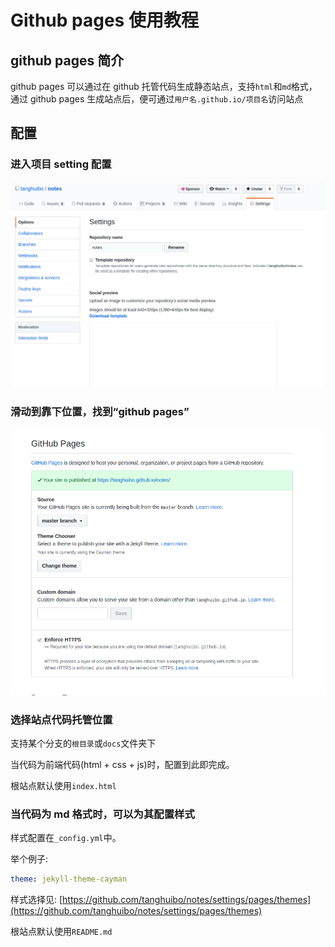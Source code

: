 # Github pages 使用教程

## github pages 简介

github pages 可以通过在 github 托管代码生成静态站点，支持`html`和`md`格式，通过 github pages 生成站点后，便可通过`用户名.github.io/项目名`访问站点

## 配置

### 进入项目 setting 配置

![avatar](../screenshots/工具箱/githubPages/setting-1.png)

### 滑动到靠下位置，找到“github pages”

![avatar](../screenshots/工具箱/githubPages/setting-2.png)

### 选择站点代码托管位置

支持某个分支的`根目录`或`docs`文件夹下

当代码为前端代码(html + css + js)时，配置到此即完成。

根站点默认使用`index.html`

### 当代码为 md 格式时，可以为其配置样式

样式配置在`_config.yml`中。

举个例子:

```yml
theme: jekyll-theme-cayman
```

样式选择见: [https://github.com/tanghuibo/notes/settings/pages/themes](https://github.com/tanghuibo/notes/settings/pages/themes)

根站点默认使用`README.md`
